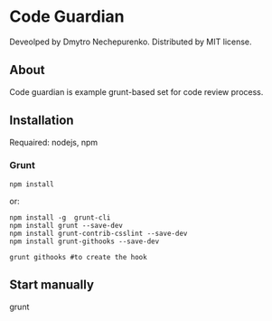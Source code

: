 # Code Guardian
Deveolped by Dmytro Nechepurenko. Distributed by MIT license.

## About
Code guardian is example grunt-based set for code review process.

## Installation
Requaired: nodejs, npm

### Grunt

	npm install

or:

	npm install -g  grunt-cli
	npm install grunt --save-dev
	npm install grunt-contrib-csslint --save-dev
	npm install grunt-githooks --save-dev

	grunt githooks #to create the hook

## Start manually
 grunt